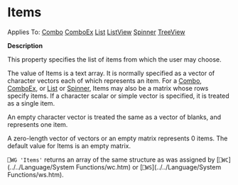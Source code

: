




<h1 class="heading"><span class="name">Items</span></h1>

Applies To: [Combo](../a-z/combo.md) [ComboEx](../a-z/comboex.md) [List](../a-z/list.md) [ListView](../a-z/listview.md) [Spinner](../a-z/spinner.md) [TreeView](../a-z/treeview.md)


**Description**


This property specifies the list of items from which the user may choose.


The value of Items is a text array. It is normally specified as a vector of character vectors each of which represents an item. For a [Combo](../a-z/combo.md), [ComboEx](../a-z/comboex.md), or [List](../a-z/list.md) or [Spinner](../a-z/spinner.md), Items may also be a matrix whose rows specify items. If a character scalar or simple vector is specified, it is treated as a single item.


An empty character vector is treated the same as a vector of blanks, and represents one item.


A zero-length vector of vectors or an empty matrix represents 0 items. The default value for Items is an empty matrix.


`⎕WG 'Items'` returns an array of the same structure as was assigned by [`⎕WC`](../../Language/System Functions/wc.htm) or [`⎕WS`](../../Language/System Functions/ws.htm).



